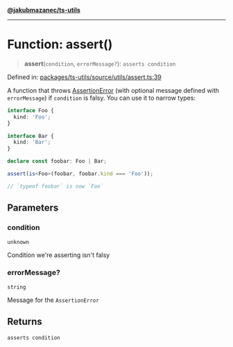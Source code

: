 [**@jakubmazanec/ts-utils**](../README.md)

---

# Function: assert()

> **assert**(`condition`, `errorMessage?`): `asserts condition`

Defined in:
[packages/ts-utils/source/utils/assert.ts:39](https://github.com/jakubmazanec/tools/blob/a9ba87d349a220bbed24d161794f90a6ba6009e5/packages/ts-utils/source/utils/assert.ts#L39)

A function that throws [AssertionError](../classes/AssertionError.md) (with optional message defined
with `errorMessage`) if `condition` is falsy. You can use it to narrow types:

```TypeScript
interface Foo {
  kind: 'Foo';
}

interface Bar {
  kind: 'Bar';
}

declare const foobar: Foo | Bar;

assert(is<Foo>(foobar, foobar.kind === 'Foo'));

// `typeof foobar` is now `Foo`
```

## Parameters

### condition

`unknown`

Condition we're asserting isn't falsy

### errorMessage?

`string`

Message for the `AssertionError`

## Returns

`asserts condition`
